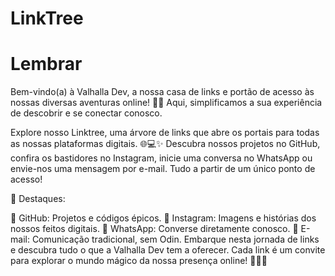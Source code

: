 # LinkTree

# Lembrar

Bem-vindo(a) à Valhalla Dev, a nossa casa de links e portão de acesso às nossas diversas aventuras online! 🚀✨ Aqui, simplificamos a sua experiência de descobrir e se conectar conosco.

Explore nosso Linktree, uma árvore de links que abre os portais para todas as nossas plataformas digitais. 🌐💻✨ Descubra nossos projetos no GitHub, confira os bastidores no Instagram, inicie uma conversa no WhatsApp ou envie-nos uma mensagem por e-mail. Tudo a partir de um único ponto de acesso!

🔗 Destaques:

🚀 GitHub: Projetos e códigos épicos.
📸 Instagram: Imagens e histórias dos nossos feitos digitais.
📱 WhatsApp: Converse diretamente conosco.
📧 E-mail: Comunicação tradicional, sem Odin.
Embarque nesta jornada de links e descubra tudo o que a Valhalla Dev tem a oferecer. Cada link é um convite para explorar o mundo mágico da nossa presença online! 🚀🔗✨
